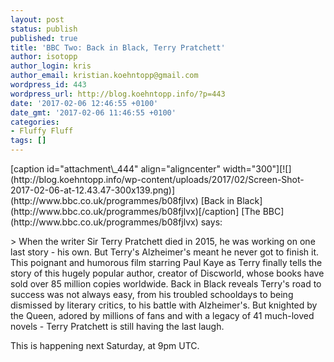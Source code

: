 ```yaml
---
layout: post
status: publish
published: true
title: 'BBC Two: Back in Black, Terry Pratchett'
author: isotopp
author_login: kris
author_email: kristian.koehntopp@gmail.com
wordpress_id: 443
wordpress_url: http://blog.koehntopp.info/?p=443
date: '2017-02-06 12:46:55 +0100'
date_gmt: '2017-02-06 11:46:55 +0100'
categories:
- Fluffy Fluff
tags: []
---
```

<p>[caption id="attachment\_444" align="aligncenter" width="300"][![](http://blog.koehntopp.info/wp-content/uploads/2017/02/Screen-Shot-2017-02-06-at-12.43.47-300x139.png)](http://www.bbc.co.uk/programmes/b08fjlvx) [Back in Black](http://www.bbc.co.uk/programmes/b08fjlvx)[/caption] [The BBC](http://www.bbc.co.uk/programmes/b08fjlvx) says:</p>
<p>> When the writer Sir Terry Pratchett died in 2015, he was working on one last story - his own. But Terry's Alzheimer's meant he never got to finish it. This poignant and humorous film starring Paul Kaye as Terry finally tells the story of this hugely popular author, creator of Discworld, whose books have sold over 85 million copies worldwide. Back in Black reveals Terry's road to success was not always easy, from his troubled schooldays to being dismissed by literary critics, to his battle with Alzheimer's. But knighted by the Queen, adored by millions of fans and with a legacy of 41 much-loved novels - Terry Pratchett is still having the last laugh.</p>
<p> This is happening next Saturday, at 9pm UTC.</p>
